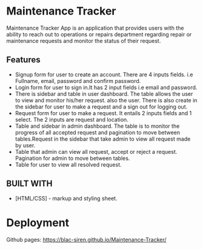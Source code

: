 # Maintenance Tracker

Maintenance Tracker App is an application that provides users with the ability to reach out to operations or repairs department regarding repair or maintenance requests and monitor the status of their request.

## Features
* Signup form for user to create an account. There are 4 inputs fields. i.e Fullname, email, password and confirm password.
* Login form for user to sign in.It has 2 input fields i.e email and password.
* There is sidebar and table in user dashboard. The table allows the user to view and monitor his/her request. also the user.     There is also create in the sidebar for user to make a request and a sign out for logging out.
* Request form for user to make a request. It entails 2 inputs fields and 1 select. The 2 inputs are request and location.
* Table and sidebar in admin dashboard. The table is to monitor the progress of all accepted request and pagination to move       between tables.Request in the sidebar that take admin to view all request made by user.
* Table that admin can view all request, accept or reject a request. Pagination for admin to move between tables.
* Table for user to view all resolved request.

## BUILT WITH
* [HTML/CSS] - markup and styling sheet.

# Deployment
Github pages: https://blac-siren.github.io/Maintenance-Tracker/
 
